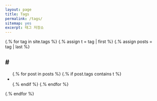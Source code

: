 ```yaml
---
layout: page
title: Tags
permalink: /tags/
sitemap: yes
excerpt: 태그 저장소
---
```


{.% for tag in site.tags %}
{.% assign t = tag | first %}
{.% assign posts = tag | last %}

<h2>#</h2>
<ul>
  {.% for post in posts %}
  {.% if post.tags contains t %}
  <li>
    <a href=""></a>
    <span class="post-meta"></span>
  </li>
  {.% endif %}
  {.% endfor %}
</ul>
{.% endfor %}
